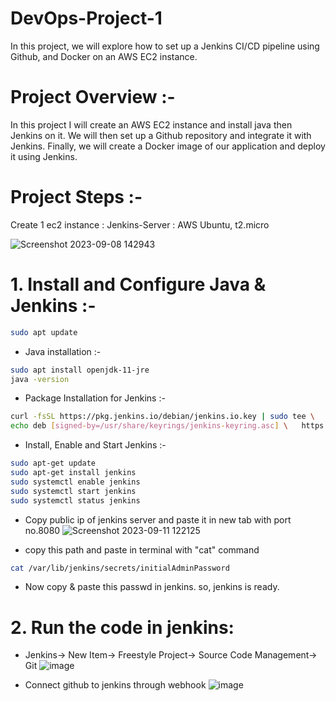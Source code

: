 # DevOps-Project-1
In this project, we will explore how to set up a Jenkins CI/CD pipeline using Github, and Docker on an AWS EC2 instance.
# Project Overview :-
In this project I will create an AWS EC2 instance and install java then Jenkins on it. We will then set up a Github repository and integrate it with Jenkins. Finally, we will create a Docker image of our application and deploy it using Jenkins.
# Project Steps :-
Create 1 ec2 instance :
Jenkins-Server : AWS Ubuntu, t2.micro

![Screenshot 2023-09-08 142943](https://github.com/saaimazam/DevOps-Project-1/assets/125339535/fe454880-e9d2-4792-933f-b8b5e9b0025d)

# 1. Install and Configure Java & Jenkins :-
```bash
sudo apt update
```
- Java installation :-
```bash
sudo apt install openjdk-11-jre
java -version
```

- Package Installation for Jenkins :-
```bash
curl -fsSL https://pkg.jenkins.io/debian/jenkins.io.key | sudo tee \   /usr/share/keyrings/jenkins-keyring.asc > /dev/null 
echo deb [signed-by=/usr/share/keyrings/jenkins-keyring.asc] \   https://pkg.jenkins.io/debian binary/ | sudo tee \   /etc/apt/sources.list.d/jenkins.list > /dev/null
```
- Install, Enable and Start Jenkins :-
```bash
sudo apt-get update 
sudo apt-get install jenkins
sudo systemctl enable jenkins
sudo systemctl start jenkins
sudo systemctl status jenkins
```
- Copy public ip of jenkins server and paste it in new tab with port no.8080
![Screenshot 2023-09-11 122125](https://github.com/saaimazam/DevOps-Project-1/assets/125339535/166f51e3-426b-4ca9-9840-19b65e3c3be5)

- copy this path and paste in terminal with "cat" command
```bash
cat /var/lib/jenkins/secrets/initialAdminPassword
```
- Now copy & paste this passwd in jenkins. so, jenkins is ready.

# 2. Run the code in jenkins:
- Jenkins-> New Item-> Freestyle Project-> Source Code Management-> Git
![image](https://github.com/saaimazam/DevOps-Project-1/assets/125339535/8f290ed2-a0bb-4d94-a60b-6b3dbea0de06)

- Connect github to jenkins through webhook
![image](https://github.com/saaimazam/DevOps-Project-1/assets/125339535/504d78c0-7637-4b40-900a-b14615bb8a95)
